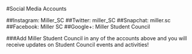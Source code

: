 #Social Media Accounts

##Instagram: Miller_SC
##Twitter: miller_SC
##Snapchat: miller.sc
##Facebook: Miller SC
##Google+: Miller Student Council

###Add Miller Student Council in any of the accounts above and you will receive updates on Student Council events and activities!

